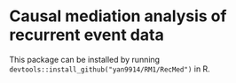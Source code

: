 # Causal mediation analysis of recurrent event data

This package can be installed by running `devtools::install_github("yan9914/RM1/RecMed")`  in R.
